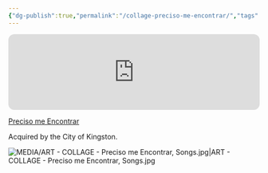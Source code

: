 ```yaml
---
{"dg-publish":true,"permalink":"/collage-preciso-me-encontrar/","tags":["c/door","c/colour-orange","c/flat-background","c/compass","c/magnifying-glass","c/kingston","c/artist/Cartola","collage/year-2020","c/songs/samba","collage/printed","collage/exhibited","collage/series/songs"],"created":"2024-06-28T12:56:50.000-04:00","updated":"2025-09-10T09:00:16.910-04:00"}
---
```



<iframe data-testid="embed-iframe" style="border-radius:12px" src="https://open.spotify.com/embed/track/4PxmjaZFEnbHORLxqDpyMZ?utm_source=generator&theme=0" width="100%" height="152" frameBorder="0" allowfullscreen="" allow="autoplay; clipboard-write; encrypted-media; fullscreen; picture-in-picture" loading="lazy"></iframe>

[Preciso me Encontrar](https://www.instagram.com/p/CE5MdhkBVtI/)

Acquired by the City of Kingston.

![MEDIA/ART - COLLAGE - Preciso me Encontrar, Songs.jpg|ART - COLLAGE - Preciso me Encontrar, Songs.jpg](/img/user/MEDIA/ART%20-%20COLLAGE%20-%20Preciso%20me%20Encontrar,%20Songs.jpg)
